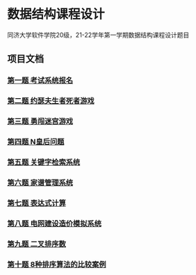 # 数据结构课程设计

同济大学软件学院20级，21-22学年第一学期数据结构课程设计题目

## 项目文档

### [第一题 考试系统报名](./Problem1/Problem1-doc.md)

### [第二题 约瑟夫生者死者游戏](./Problem2/Problem2-doc.md)

### [第三题 勇闯迷宫游戏](./Problem3/Problem3-doc.md)

### [第四题 N皇后问题](./Problem4/Problem4-doc.md)

### [第五题 关键字检索系统](./Problem5/Problem5-doc.md)

### [第六题 家谱管理系统](./Problem6/Problem6-doc.md)

### [第七题 表达式计算](./Problem7/Problem7-doc.md)

### [第八题 电网建设造价模拟系统](./Problem8/Problem8-doc.md)

### [第九题 二叉排序数](./Problem9/Problem9-doc.md)

### [第十题 8种排序算法的比较案例](./Problem10/Problem10-doc.md)

